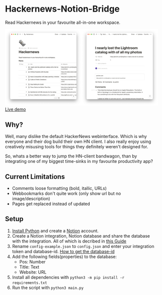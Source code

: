 # Hackernews-Notion-Bridge

Read Hackernews in your favourite all-in-one workspace.

![Screenshot](screenshot.png)
[Live demo](https://flofriday.notion.site/Hackernews-d67b266a89e047ff81226b36d28a7cc4)

## Why?

Well, many dislike the default HackerNews webinterface. Which is why everyone
and their dog build their own HN client. I also really enjoy using creatively
misusing tools for things they definitely weren't designed for.

So, whats a better way to jump the HN-client bandwagon, than by integrating one
of my biggest time-sinks in my favourite productivity app?

## Current Limitations

- Comments loose formatting (bold, itallic, URLs)
- Webbookmarks don't quite work (only show url but no image/description)
- Pages get replaced instead of updated

## Setup

1. [Install Python](https://www.python.org/downloads/) and create a [Notion](https://www.notion.so/) account.
2. Create a Notion integration, Notion database and share the database with the
   integration. All of which is decribed in [this Guide](https://developers.notion.com/docs/getting-started#getting-started)
3. Rename `config-example.json` to `config.json` and enter your integration
   token and database-id. [How to get the database-id](https://developers.notion.com/docs/getting-started#step-2-share-a-database-with-your-integration)
4. Add the following fields(properties) to the database:
   - Pos: Number
   - Title: Text
   - Website: URL
5. Install all dependencies with `python3 -m pip install -r requirements.txt`
6. Run the script with `python3 main.py`
